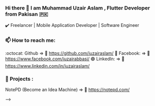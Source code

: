 ### Hi there 👋 I am Muhammad Uzair Aslam , Flutter Developer from Pakisan 🇵🇰
✔️ Freelancer | Mobile Application Developer | Software Engineer

### 📫 How to reach me:
:octocat: Github => 🔗 https://github.com/iuzairaslam/
🔵 Facebook: => 🔗 https://www.facebook.com/iuzairabbasi/
🟣 LinkedIn: => 🔗 https://www.linkedin.com/in/iuzairaslam/

### 🏅 Projects :
NotePD (Become an Idea Machine) => 🔗 https://notepd.com/


-->
